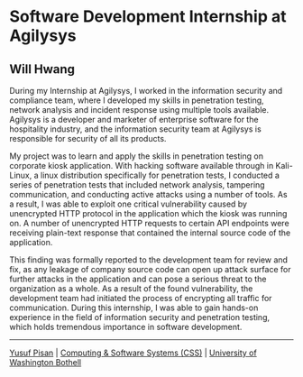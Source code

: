 # Software Development Internship at Agilysys

## Will Hwang

During my Internship at Agilysys, I worked in the information security and compliance team, where I developed my skills in penetration testing, network analysis and incident response using multiple tools available. Agilysys is a developer and marketer of enterprise software for the hospitality industry, and the information security team at Agilysys is responsible for security of all its products.

My project was to learn and apply the skills in penetration testing on corporate kiosk application. With hacking software available through in Kali-Linux, a linux distribution specifically for penetration tests, I conducted a series of penetration tests that included network analysis, tampering communication, and conducting active attacks using a number of tools. As a result, I was able to exploit one critical vulnerability caused by unencrypted HTTP protocol in the application which the kiosk was running on. A number of unencrypted HTTP requests to certain API endpoints were receiving plain-text response that contained the internal source code of the application. 

This finding was formally reported to the development team for review and fix, as any leakage of company source code can open up attack surface for further attacks in the application and can pose a serious threat to the organization as a whole. As a result of the found vulnerability, the development team had initiated the process of encrypting all traffic for communication. During this internship, I was able to gain hands-on experience in the field of information security and penetration testing, which holds tremendous importance in software development. 

***

[Yusuf Pisan](https://pisanorg.github.io/yusuf/) | [Computing & Software Systems (CSS)](https://www.uwb.edu/css) | [University of Washington Bothell](https://www.uwb.edu/)
